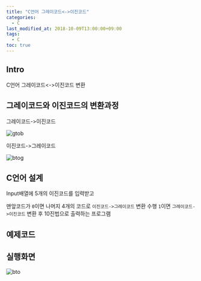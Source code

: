 ```yaml
---
title: "C언어 그레이코드<->이진코드"
categories: 
  - C
last_modified_at: 2018-10-09T13:00:00+09:00
tags: 
  - C
toc: true
---
```


## Intro

C언어 그레이코드<->이진코드 변환


## 그레이코드와 이진코드의 변환과정

그레이코드->이진코드

![gtob](https://github.com/lesslate/blog/blob/master/assets/img/Graytobinary.png?raw=true)

이진코드->그레이코드

![btog](https://github.com/lesslate/blog/blob/master/assets/img/binarytogray.png?raw=true)

## C언어 설계

Input배열에 5개의 이진코드를 입력받고

맨앞코드가 ``0``이면 나머지 4개의 코드로 ``이진코드->그레이코드`` 변환 수행
``1``이면 ``그레이코드->이진코드`` 변환 후 10진법으로 출력하는 프로그램


## 예제코드

<script src="https://gist.github.com/lesslate/6bb6ecb3f5c2da1a9885c08fcea791ba.js"></script>

## 실행화면

![bto](https://github.com/lesslate/blog/blob/master/assets/img/bto.png?raw=true)